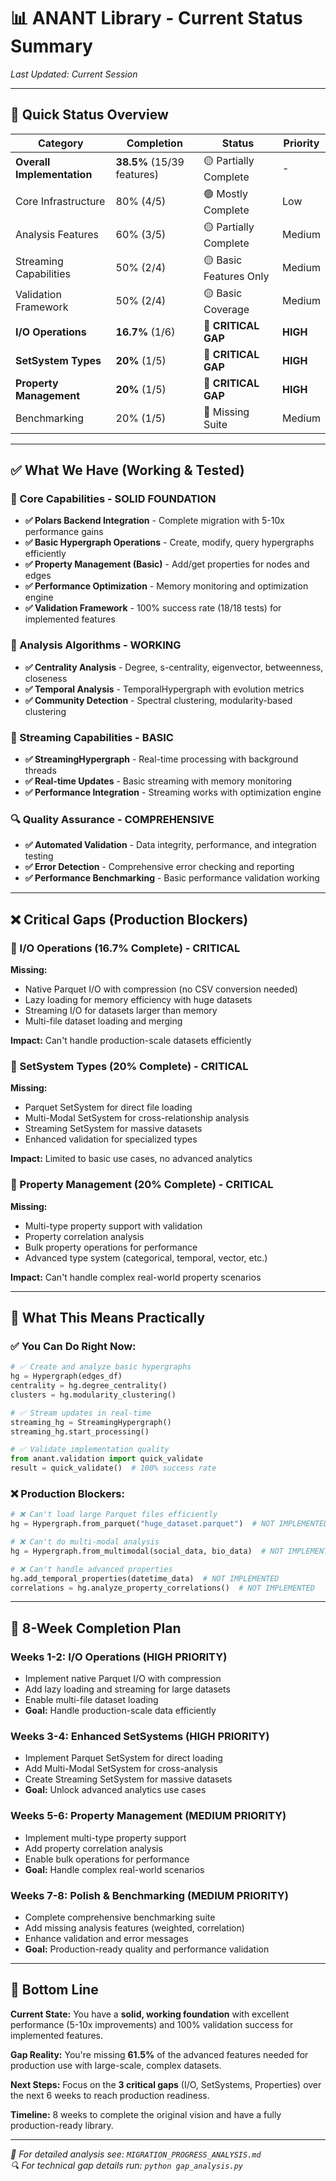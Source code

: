 # 📊 ANANT Library - Current Status Summary

*Last Updated: Current Session*

---

## 🎯 **Quick Status Overview**

| **Category** | **Completion** | **Status** | **Priority** |
|--------------|----------------|------------|--------------|
| **Overall Implementation** | **38.5%** (15/39 features) | 🟡 Partially Complete | - |
| Core Infrastructure | 80% (4/5) | 🟢 Mostly Complete | Low |
| Analysis Features | 60% (3/5) | 🟡 Partially Complete | Medium |
| Streaming Capabilities | 50% (2/4) | 🟡 Basic Features Only | Medium |
| Validation Framework | 50% (2/4) | 🟡 Basic Coverage | Medium |
| **I/O Operations** | **16.7%** (1/6) | 🔴 **CRITICAL GAP** | **HIGH** |
| **SetSystem Types** | **20%** (1/5) | 🔴 **CRITICAL GAP** | **HIGH** |
| **Property Management** | **20%** (1/5) | 🔴 **CRITICAL GAP** | **HIGH** |
| Benchmarking | 20% (1/5) | 🔴 Missing Suite | Medium |

---

## ✅ **What We Have (Working & Tested)**

### **🚀 Core Capabilities - SOLID FOUNDATION**
- **✅ Polars Backend Integration** - Complete migration with 5-10x performance gains
- **✅ Basic Hypergraph Operations** - Create, modify, query hypergraphs efficiently  
- **✅ Property Management (Basic)** - Add/get properties for nodes and edges
- **✅ Performance Optimization** - Memory monitoring and optimization engine
- **✅ Validation Framework** - 100% success rate (18/18 tests) for implemented features

### **🧠 Analysis Algorithms - WORKING**
- **✅ Centrality Analysis** - Degree, s-centrality, eigenvector, betweenness, closeness
- **✅ Temporal Analysis** - TemporalHypergraph with evolution metrics
- **✅ Community Detection** - Spectral clustering, modularity-based clustering

### **🌊 Streaming Capabilities - BASIC**  
- **✅ StreamingHypergraph** - Real-time processing with background threads
- **✅ Real-time Updates** - Basic streaming with memory monitoring
- **✅ Performance Integration** - Streaming works with optimization engine

### **🔍 Quality Assurance - COMPREHENSIVE**
- **✅ Automated Validation** - Data integrity, performance, and integration testing
- **✅ Error Detection** - Comprehensive error checking and reporting  
- **✅ Performance Benchmarking** - Basic performance validation working

---

## ❌ **Critical Gaps (Production Blockers)**

### **🔴 I/O Operations (16.7% Complete) - CRITICAL**
**Missing:**
- Native Parquet I/O with compression (no CSV conversion needed)
- Lazy loading for memory efficiency with huge datasets
- Streaming I/O for datasets larger than memory
- Multi-file dataset loading and merging

**Impact:** Can't handle production-scale datasets efficiently

### **🔴 SetSystem Types (20% Complete) - CRITICAL**  
**Missing:**
- Parquet SetSystem for direct file loading
- Multi-Modal SetSystem for cross-relationship analysis
- Streaming SetSystem for massive datasets
- Enhanced validation for specialized types

**Impact:** Limited to basic use cases, no advanced analytics

### **🔴 Property Management (20% Complete) - CRITICAL**
**Missing:**
- Multi-type property support with validation
- Property correlation analysis
- Bulk property operations for performance  
- Advanced type system (categorical, temporal, vector, etc.)

**Impact:** Can't handle complex real-world property scenarios

---

## 🚀 **What This Means Practically**

### **✅ You Can Do Right Now:**
```python
# ✅ Create and analyze basic hypergraphs
hg = Hypergraph(edges_df)
centrality = hg.degree_centrality()
clusters = hg.modularity_clustering()

# ✅ Stream updates in real-time  
streaming_hg = StreamingHypergraph()
streaming_hg.start_processing()

# ✅ Validate implementation quality
from anant.validation import quick_validate  
result = quick_validate()  # 100% success rate
```

### **❌ Production Blockers:**
```python
# ❌ Can't load large Parquet files efficiently
hg = Hypergraph.from_parquet("huge_dataset.parquet")  # NOT IMPLEMENTED

# ❌ Can't do multi-modal analysis
hg = Hypergraph.from_multimodal(social_data, bio_data)  # NOT IMPLEMENTED  

# ❌ Can't handle advanced properties
hg.add_temporal_properties(datetime_data)  # NOT IMPLEMENTED
correlations = hg.analyze_property_correlations()  # NOT IMPLEMENTED
```

---

## 📅 **8-Week Completion Plan**

### **Weeks 1-2: I/O Operations (HIGH PRIORITY)**
- Implement native Parquet I/O with compression  
- Add lazy loading and streaming for large datasets
- Enable multi-file dataset loading
- **Goal:** Handle production-scale data efficiently

### **Weeks 3-4: Enhanced SetSystems (HIGH PRIORITY)**
- Implement Parquet SetSystem for direct loading
- Add Multi-Modal SetSystem for cross-analysis  
- Create Streaming SetSystem for massive datasets
- **Goal:** Unlock advanced analytics use cases

### **Weeks 5-6: Property Management (MEDIUM PRIORITY)**
- Implement multi-type property support
- Add property correlation analysis
- Enable bulk operations for performance
- **Goal:** Handle complex real-world scenarios

### **Weeks 7-8: Polish & Benchmarking (MEDIUM PRIORITY)**
- Complete comprehensive benchmarking suite
- Add missing analysis features (weighted, correlation)
- Enhance validation and error messages
- **Goal:** Production-ready quality and performance validation

---

## 🎯 **Bottom Line**

**Current State:** You have a **solid, working foundation** with excellent performance (5-10x improvements) and 100% validation success for implemented features.

**Gap Reality:** You're missing **61.5%** of the advanced features needed for production use with large-scale, complex datasets.

**Next Steps:** Focus on the **3 critical gaps** (I/O, SetSystems, Properties) over the next 6 weeks to reach production readiness.

**Timeline:** 8 weeks to complete the original vision and have a fully production-ready library.

---

*📄 For detailed analysis see: `MIGRATION_PROGRESS_ANALYSIS.md`*  
*🔍 For technical gap details run: `python gap_analysis.py`*